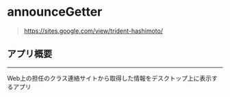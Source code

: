 # announceGetter
> https://sites.google.com/view/trident-hashimoto/

## アプリ概要
- - -
Web上の担任のクラス連絡サイトから取得した情報をデスクトップ上に表示するアプリ